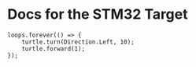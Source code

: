 # Docs for the STM32 Target

```blocks
loops.forever(() => {
    turtle.turn(Direction.Left, 10);
    turtle.forward(1);
});
```
